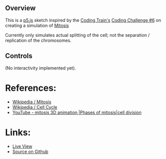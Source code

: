 
## Overview

This is a [p5.js][p5js-home] sketch inspired by the [Coding Train's][coding-train] [Coding Challenge #6][ct-challenge-6] on creating a simulation of [Mitosis][wikipedia-mitosis]

Currently only simulates actual splitting of the cell; not the separation / replication of the chromosomes.

## Controls

(No interactivity implemented yet).

# References:
* [Wikipedia / Mitosis][wikipedia-mitosis]
* [Wikipedia / Cell Cycle][wikipedia-cell-cycle]
* [YouTube - mitosis 3D animation |Phases of mitosis|cell division
][youtube-mitosis]

# Links: 

* [Live View][live-view]
* [Source on Github][source-code]

[p5js-home]: http://p5js.org/
[coding-train]: https://thecodingtrain.com/
[ct-challenge-6]: https://www.youtube.com/watch?v=jxGS3fKPKJA&list=PLRqwX-V7Uu6ZiZxtDDRCi6uhfTH4FilpH&index=6
[source-code]: https://github.com/brianhonohan/sketchbook/tree/master/p5js/coding-challenges/mitosis/
[live-view]: https://brianhonohan.com/sketchbook/p5js/coding-challenges/mitosis/live-view.html
[wikipedia-mitosis]: https://en.wikipedia.org/wiki/Mitosis
[wikipedia-cell-cycle]: https://en.wikipedia.org/wiki/Cell_cycle
[youtube-mitosis]: https://www.youtube.com/watch?v=DwAFZb8juMQ

[screenshot-07]: ./screenshot-07.png